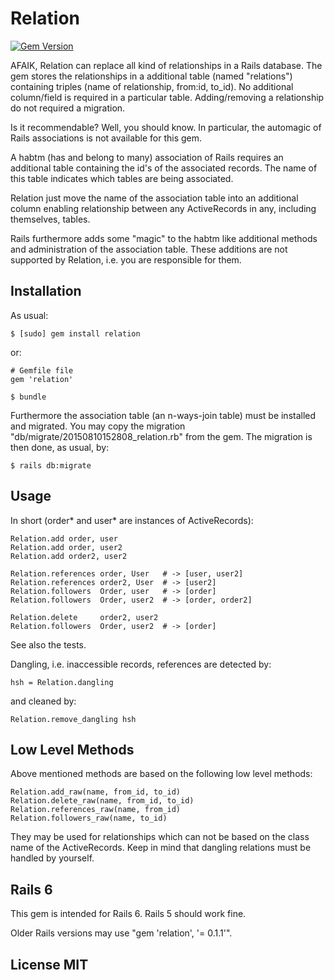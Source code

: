 # Relation
[![Gem Version](https://badge.fury.io/rb/relation.png)](http://badge.fury.io/rb/relation)

AFAIK, Relation can replace all kind of relationships in a Rails database.
The gem stores the relationships in a additional table (named
"relations") containing
triples (name of relationship, from:id, to_id).
No additional column/field is required in a particular table.
Adding/removing a relationship do not required a migration.

Is it recommendable? Well, you should know.
In particular, the automagic of Rails associations is not available
for this gem.

A habtm (has and belong to many) association of Rails requires an
additional table containing the id's of the associated records.
The name of this table indicates which tables are being associated.

Relation just move the name of the association table into an additional
column enabling relationship between any ActiveRecords in any,
including themselves, tables.

Rails furthermore adds some "magic" to the habtm like additional methods
and administration of the association table.
These additions are not supported by Relation,
i.e. you are responsible for them.

## Installation

As usual:

    $ [sudo] gem install relation

or:

    # Gemfile file
    gem 'relation'

    $ bundle

Furthermore the association table (an n-ways-join table) must be
installed and migrated.
You may copy the migration "db/migrate/20150810152808_relation.rb"
from the gem.
The migration is then done, as usual, by:

    $ rails db:migrate

## Usage

In short (order* and user* are instances of ActiveRecords):

    Relation.add order, user
    Relation.add order, user2
    Relation.add order2, user2

    Relation.references order, User   # -> [user, user2]
    Relation.references order2, User  # -> [user2]
    Relation.followers  Order, user   # -> [order]
    Relation.followers  Order, user2  # -> [order, order2]

    Relation.delete     order2, user2
    Relation.followers  Order, user2  # -> [order]

See also the tests.

Dangling, i.e. inaccessible records, references are detected by:

    hsh = Relation.dangling

and cleaned by:

    Relation.remove_dangling hsh

## Low Level Methods

Above mentioned methods are based on the following low level methods:

    Relation.add_raw(name, from_id, to_id)
    Relation.delete_raw(name, from_id, to_id)
    Relation.references_raw(name, from_id)
    Relation.followers_raw(name, to_id)

They may be used for relationships which can not be based on the
class name of the ActiveRecords.
Keep in mind that dangling relations must be handled by yourself.

## Rails 6

This gem is intended for Rails 6.
Rails 5 should work fine.

Older Rails versions may use "gem 'relation', '= 0.1.1'".

## License MIT
